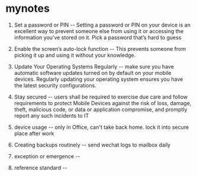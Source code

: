 # mynotes
1. Set a password or PIN --
Setting a password or PIN on your device is an excellent way to prevent someone else from using it or accessing the information you’ve stored on it. Pick a password that’s hard to guess

2. Enable the screen’s auto-lock function --
This prevents someone from picking it up and using it without your knowledge.  

3. Update Your Operating Systems Regularly --
make sure you have automatic software updates turned on by default on your mobile devices. Regularly updating your operating system ensures you have the latest security configurations. 

4. Stay secured --
users shall be required to exercise due care and follow requirements to protect Mobile Devices against the risk of loss, damage, theft, malicious code, or data or application compromise, and promptly report any such incidents to IT

5. device usage --
only in Office, can't take back home. lock it into secure place after work

6. Creating backups routinely --
send wechat logs to mailbox daily

7. exception or emergence --

8. reference standard --
